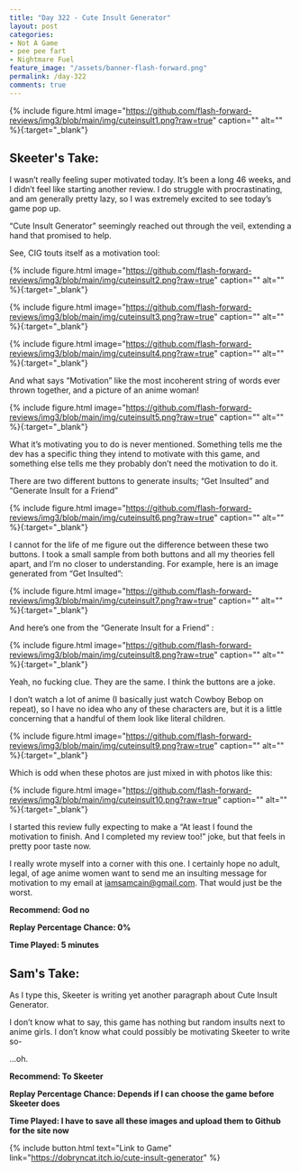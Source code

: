 ```yaml
---
title: "Day 322 - Cute Insult Generator"
layout: post
categories:
- Not A Game
- pee pee fart
- Nightmare Fuel
feature_image: "/assets/banner-flash-forward.png"
permalink: /day-322
comments: true
---
```


{% include figure.html image="https://github.com/flash-forward-reviews/img3/blob/main/img/cuteinsult1.png?raw=true" caption="" alt="" %}{:target="_blank"}
 
## Skeeter's Take:

I wasn’t really feeling super motivated today. It’s been a long 46 weeks, and I didn’t feel like starting another review. I do struggle with procrastinating, and am generally pretty lazy, so I was extremely excited to see today’s game pop up. 

“Cute Insult Generator” seemingly reached out through the veil, extending a hand that promised to help. 

See, CIG touts itself as a motivation tool: 

{% include figure.html image="https://github.com/flash-forward-reviews/img3/blob/main/img/cuteinsult2.png?raw=true" caption="" alt="" %}{:target="_blank"}

{% include figure.html image="https://github.com/flash-forward-reviews/img3/blob/main/img/cuteinsult3.png?raw=true" caption="" alt="" %}{:target="_blank"}

{% include figure.html image="https://github.com/flash-forward-reviews/img3/blob/main/img/cuteinsult4.png?raw=true" caption="" alt="" %}{:target="_blank"}

And what says “Motivation” like the most incoherent string of words ever thrown together, and a picture of an anime woman! 

{% include figure.html image="https://github.com/flash-forward-reviews/img3/blob/main/img/cuteinsult5.png?raw=true" caption="" alt="" %}{:target="_blank"}

What it’s motivating you to do is never mentioned. Something tells me the dev has a specific thing they intend to motivate with this game, and something else tells me they probably don’t need the motivation to do it. 

There are two different buttons to generate insults; “Get Insulted” and “Generate Insult for a Friend”

{% include figure.html image="https://github.com/flash-forward-reviews/img3/blob/main/img/cuteinsult6.png?raw=true" caption="" alt="" %}{:target="_blank"}

I cannot for the life of me figure out the difference between these two buttons. I took a small sample from both buttons and all my theories fell apart, and I’m no closer to understanding. For example, here is an image generated from “Get Insulted”: 

{% include figure.html image="https://github.com/flash-forward-reviews/img3/blob/main/img/cuteinsult7.png?raw=true" caption="" alt="" %}{:target="_blank"}

And here’s one from the “Generate Insult for a Friend” : 

{% include figure.html image="https://github.com/flash-forward-reviews/img3/blob/main/img/cuteinsult8.png?raw=true" caption="" alt="" %}{:target="_blank"}

Yeah, no fucking clue. They are the same. I think the buttons are a joke. 

I don’t watch a lot of anime (I basically just watch Cowboy Bebop on repeat), so I have no idea who any of these characters are, but it is a little concerning that a handful of them look like literal children. 

{% include figure.html image="https://github.com/flash-forward-reviews/img3/blob/main/img/cuteinsult9.png?raw=true" caption="" alt="" %}{:target="_blank"}

Which is odd when these photos are just mixed in with photos like this: 

{% include figure.html image="https://github.com/flash-forward-reviews/img3/blob/main/img/cuteinsult10.png?raw=true" caption="" alt="" %}{:target="_blank"}

I started this review fully expecting to make a “At least I found the motivation to finish. And I completed my review too!” joke, but that feels in pretty poor taste now.

I really wrote myself into a corner with this one. I certainly hope no adult, legal, of age anime women want to send me an insulting message for motivation to my email at iamsamcain@gmail.com. That would just be the worst. 

**Recommend: God no**

**Replay Percentage Chance: 0%**

**Time Played: 5 minutes**

## Sam's Take:

As I type this, Skeeter is writing yet another paragraph about Cute Insult Generator.

I don’t know what to say, this game has nothing but random insults next to anime girls. I don’t know what could possibly be motivating Skeeter to write so-

...oh.

**Recommend: To Skeeter**

**Replay Percentage Chance: Depends if I can choose the game before Skeeter does**

**Time Played: I have to save all these images and upload them to Github for the site now**

{% include button.html text="Link to Game" link="https://dobryncat.itch.io/cute-insult-generator" %}